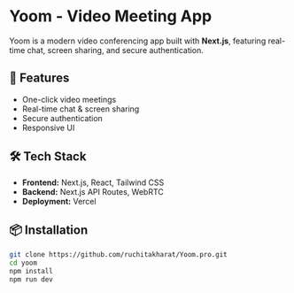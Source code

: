 # Yoom - Video Meeting App  

Yoom is a modern video conferencing app built with **Next.js**, featuring real-time chat, screen sharing, and secure authentication.  

## 🚀 Features  
- One-click video meetings  
- Real-time chat & screen sharing  
- Secure authentication  
- Responsive UI  

## 🛠 Tech Stack  
- **Frontend:** Next.js, React, Tailwind CSS  
- **Backend:** Next.js API Routes, WebRTC  
- **Deployment:** Vercel  

## 📦 Installation  
```bash
git clone https://github.com/ruchitakharat/Yoom.pro.git
cd yoom
npm install
npm run dev
